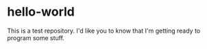 # hello-world
This is a test repository.
I'd like you to know that I'm getting ready to program some stuff. 
